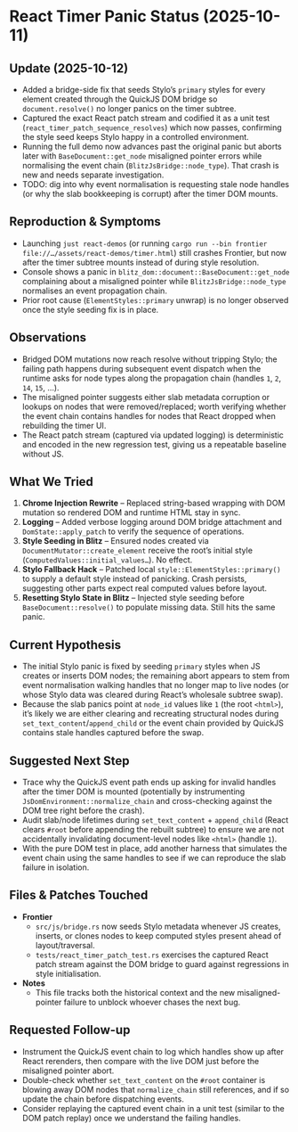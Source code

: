 # React Timer Panic Status (2025-10-11)

## Update (2025-10-12)
- Added a bridge-side fix that seeds Stylo’s `primary` styles for every element created through the QuickJS DOM bridge so `document.resolve()` no longer panics on the timer subtree.
- Captured the exact React patch stream and codified it as a unit test (`react_timer_patch_sequence_resolves`) which now passes, confirming the style seed keeps Stylo happy in a controlled environment.
- Running the full demo now advances past the original panic but aborts later with `BaseDocument::get_node` misaligned pointer errors while normalising the event chain (`BlitzJsBridge::node_type`). That crash is new and needs separate investigation.
- TODO: dig into why event normalisation is requesting stale node handles (or why the slab bookkeeping is corrupt) after the timer DOM mounts.

## Reproduction & Symptoms
- Launching `just react-demos` (or running `cargo run --bin frontier file://…/assets/react-demos/timer.html`) still crashes Frontier, but now after the timer subtree mounts instead of during style resolution.
- Console shows a panic in `blitz_dom::document::BaseDocument::get_node` complaining about a misaligned pointer while `BlitzJsBridge::node_type` normalises an event propagation chain.
- Prior root cause (`ElementStyles::primary` unwrap) is no longer observed once the style seeding fix is in place.

## Observations
- Bridged DOM mutations now reach resolve without tripping Stylo; the failing path happens during subsequent event dispatch when the runtime asks for node types along the propagation chain (handles `1`, `2`, `14`, `15`, …).
- The misaligned pointer suggests either slab metadata corruption or lookups on nodes that were removed/replaced; worth verifying whether the event chain contains handles for nodes that React dropped when rebuilding the timer UI.
- The React patch stream (captured via updated logging) is deterministic and encoded in the new regression test, giving us a repeatable baseline without JS.

## What We Tried
1. **Chrome Injection Rewrite** – Replaced string-based wrapping with DOM mutation so rendered DOM and runtime HTML stay in sync.
2. **Logging** – Added verbose logging around DOM bridge attachment and `DomState::apply_patch` to verify the sequence of operations.
3. **Style Seeding in Blitz** – Ensured nodes created via `DocumentMutator::create_element` receive the root’s initial style (`ComputedValues::initial_values…`). No effect.
4. **Stylo Fallback Hack** – Patched local `style::ElementStyles::primary()` to supply a default style instead of panicking. Crash persists, suggesting other parts expect real computed values before layout.
5. **Resetting Stylo State in Blitz** – Injected style seeding before `BaseDocument::resolve()` to populate missing data. Still hits the same panic.

## Current Hypothesis
- The initial Stylo panic is fixed by seeding `primary` styles when JS creates or inserts DOM nodes; the remaining abort appears to stem from event normalisation walking handles that no longer map to live nodes (or whose Stylo data was cleared during React’s wholesale subtree swap).
- Because the slab panics point at `node_id` values like `1` (the root `<html>`), it’s likely we are either clearing and recreating structural nodes during `set_text_content`/`append_child` or the event chain provided by QuickJS contains stale handles captured before the swap.

## Suggested Next Step
- Trace why the QuickJS event path ends up asking for invalid handles after the timer DOM is mounted (potentially by instrumenting `JsDomEnvironment::normalize_chain` and cross-checking against the DOM tree right before the crash).
- Audit slab/node lifetimes during `set_text_content` + `append_child` (React clears `#root` before appending the rebuilt subtree) to ensure we are not accidentally invalidating document-level nodes like `<html>` (handle `1`).
- With the pure DOM test in place, add another harness that simulates the event chain using the same handles to see if we can reproduce the slab failure in isolation.

## Files & Patches Touched
- **Frontier**
  - `src/js/bridge.rs` now seeds Stylo metadata whenever JS creates, inserts, or clones nodes to keep computed styles present ahead of layout/traversal.
  - `tests/react_timer_patch_test.rs` exercises the captured React patch stream against the DOM bridge to guard against regressions in style initialisation.
- **Notes**
  - This file tracks both the historical context and the new misaligned-pointer failure to unblock whoever chases the next bug.

## Requested Follow-up
- Instrument the QuickJS event chain to log which handles show up after React rerenders, then compare with the live DOM just before the misaligned pointer abort.
- Double-check whether `set_text_content` on the `#root` container is blowing away DOM nodes that `normalize_chain` still references, and if so update the chain before dispatching events.
- Consider replaying the captured event chain in a unit test (similar to the DOM patch replay) once we understand the failing handles.
